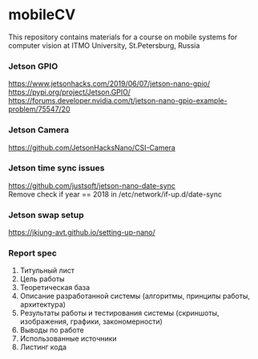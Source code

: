 # mobileCV
This repository contains materials for a course on mobile systems for computer vision at ITMO University, St.Petersburg, Russia

### Jetson GPIO  
https://www.jetsonhacks.com/2019/06/07/jetson-nano-gpio/  
https://pypi.org/project/Jetson.GPIO/  
https://forums.developer.nvidia.com/t/jetson-nano-gpio-example-problem/75547/20

### Jetson Camera  
https://github.com/JetsonHacksNano/CSI-Camera

### Jetson time sync issues  
https://github.com/justsoft/jetson-nano-date-sync  
Remove check if year == 2018 in /etc/network/if-up.d/date-sync

### Jetson swap setup  
https://jkjung-avt.github.io/setting-up-nano/

### Report spec  
1. Титульный лист  
1. Цель работы  
1. Теоретическая база   
1. Описание разработанной системы (алгоритмы, принципы работы, архитектура)  
1. Результаты работы и тестирования системы (скриншоты, изображения, графики, закономерности)  
1. Выводы по работе  
1. Использованные источники  
1. Листинг кода
